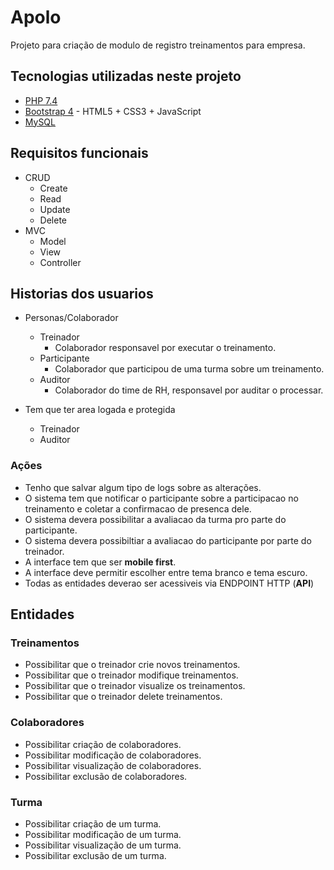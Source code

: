 # Apolo
Projeto para criação de modulo de registro treinamentos para empresa.


## Tecnologias utilizadas neste projeto
* [PHP 7.4](https://www.php.net/)
* [Bootstrap 4](https://getbootstrap.com/) - HTML5 + CSS3 + JavaScript
* [MySQL](https://www.mysql.com/)

## Requisitos funcionais
 * CRUD
    * Create
    * Read
    * Update
    * Delete
 * MVC
    * Model
    * View
    * Controller


## Historias dos usuarios

* Personas/Colaborador
  * Treinador
      * Colaborador responsavel por executar o treinamento.
  * Participante
      * Colaborador que participou de uma turma sobre um treinamento.
  * Auditor
      * Colaborador do time de RH, responsavel por auditar o processar.
  
* Tem que ter area logada e protegida
  * Treinador
  * Auditor
  
### Ações
* Tenho que salvar algum tipo de logs sobre as alterações.
* O sistema tem que notificar o participante sobre a participacao no treinamento e coletar a confirmacao de presenca dele.
* O sistema devera possibilitar a avaliacao da turma pro parte do participante.
* O sistema devera possibiltiar a avaliacao do participante por parte do treinador.
* A interface tem que ser **mobile first**.
* A interface deve permitir escolher entre tema branco e tema escuro.
* Todas as entidades deverao ser acessiveis via ENDPOINT HTTP (**API**)
  
## Entidades
### Treinamentos
* Possibilitar que o treinador crie novos treinamentos.
* Possibilitar que o treinador modifique treinamentos.
* Possibilitar que o treinador visualize os treinamentos.
* Possibilitar que o treinador delete treinamentos.

### Colaboradores
* Possibilitar criação de colaboradores.
* Possibilitar modificação de colaboradores.
* Possibilitar visualização de colaboradores.
* Possibilitar exclusão de colaboradores.

### Turma
* Possibilitar criação de um turma.
* Possibilitar modificação de um turma.
* Possibilitar visualização de um turma.
* Possibilitar exclusão de um turma.


